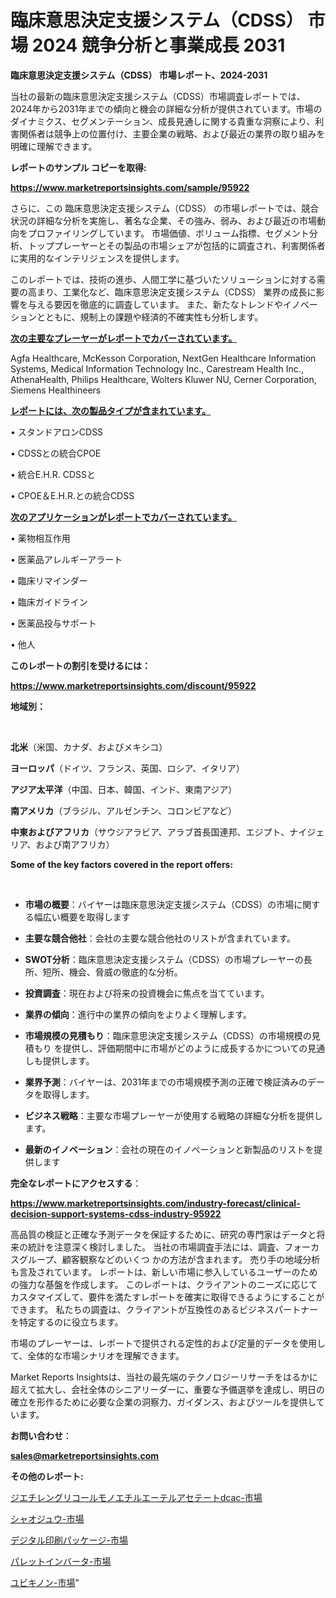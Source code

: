 # 臨床意思決定支援システム（CDSS） 市場 2024 競争分析と事業成長 2031

<strong>臨床意思決定支援システム（CDSS） 市場レポート、2024-2031</strong>

当社の最新の臨床意思決定支援システム（CDSS）市場調査レポートでは、2024年から2031年までの傾向と機会の詳細な分析が提供されています。市場のダイナミクス、セグメンテーション、成長見通しに関する貴重な洞察により、利害関係者は競争上の位置付け、主要企業の戦略、および最近の業界の取り組みを明確に理解できます。



<strong>レポートのサンプル コピーを取得:</strong> <a href=https://www.marketreportsinsights.com/sample/95922>

<strong><u>https://www.marketreportsinsights.com/sample/95922</u></strong></a>

さらに、この 臨床意思決定支援システム（CDSS） の市場レポートでは、競合状況の詳細な分析を実施し、著名な企業、その強み、弱み、および最近の市場動向をプロファイリングしています。 市場価値、ボリューム指標、セグメント分析、トッププレーヤーとその製品の市場シェアが包括的に調査され、利害関係者に実用的なインテリジェンスを提供します。

このレポートでは、技術の進歩、人間工学に基づいたソリューションに対する需要の高まり、工業化など、臨床意思決定支援システム（CDSS） 業界の成長に影響を与える要因を徹底的に調査しています。 また、新たなトレンドやイノベーションとともに、規制上の課題や経済的不確実性も分析します。



<strong><u>次の主要なプレーヤーがレポートでカバーされています。</u></strong>

Agfa Healthcare, McKesson Corporation, NextGen Healthcare Information Systems, Medical Information Technology Inc., Carestream Health Inc., AthenaHealth, Philips Healthcare, Wolters Kluwer NU, Cerner Corporation, Siemens Healthineers



<strong><u><b>レポートには、次の製品タイプが含まれています。</b></u></strong>

• スタンドアロンCDSS

• CDSSとの統合CPOE

• 統合E.H.R. CDSSと

• CPOE＆E.H.R.との統合CDSS



<strong><u><b>次のアプリケーションがレポートでカバーされています。</b></u></strong>

• 薬物相互作用

• 医薬品アレルギーアラート

• 臨床リマインダー

• 臨床ガイドライン

• 医薬品投与サポート

• 他人



<strong><b>このレポートの割引を受けるには：</b></strong>

<a href=https://www.marketreportsinsights.com/discount/95922>

<strong><u>https://www.marketreportsinsights.com/discount/95922</u></strong></a>



<strong>地域別：</strong>

<strong> </strong>



<strong>北米</strong>（米国、カナダ、およびメキシコ）



<strong>ヨーロッパ</strong>（ドイツ、フランス、英国、ロシア、イタリア）



<strong>アジア太平洋</strong>（中国、日本、韓国、インド、東南アジア）



<strong>南アメリカ</strong>（ブラジル、アルゼンチン、コロンビアなど）



<strong>中東およびアフリカ</strong>（サウジアラビア、アラブ首長国連邦、エジプト、ナイジェリア、および南アフリカ）



<strong>Some of the key factors covered in the report offers:</strong>

<strong> </strong>
<ul>
  <li>

<strong>市場の概要</strong>：バイヤーは臨床意思決定支援システム（CDSS）の市場に関する幅広い概要を取得します</li>
  <li>

<strong>主要な競合他社</strong>：会社の主要な競合他社のリストが含まれています。</li>
  <li>

<strong>SWOT分析</strong>：臨床意思決定支援システム（CDSS）の市場プレーヤーの長所、短所、機会、脅威の徹底的な分析。</li>
  <li>

<strong>投資調査</strong>：現在および将来の投資機会に焦点を当てています。</li>
  <li>

<strong>業界の傾向</strong>：進行中の業界の傾向をよりよく理解します。</li>
  <li>

<strong>市場規模の見積もり</strong>：臨床意思決定支援システム（CDSS）の市場規模の見積もり を提供し、評価期間中に市場がどのように成長するかについての見通しも提供します。</li>
  <li>

<strong>業界予測</strong>：バイヤーは、2031年までの市場規模予測の正確で検証済みのデータを取得します。</li>
  <li>

<strong>ビジネス戦略</strong>：主要な市場プレーヤーが使用する戦略の詳細な分析を提供します。</li>
  <li>

<strong>最新のイノベーション</strong>：会社の現在のイノベーションと新製品のリストを提供します</li>
</ul>


<strong>完全なレポートにアクセスする</strong>：

<a href=https://www.marketreportsinsights.com/industry-forecast/clinical-decision-support-systems-cdss-industry-95922>

<strong><u>https://www.marketreportsinsights.com/industry-forecast/clinical-decision-support-systems-cdss-industry-95922</u></strong></a>

高品質の検証と正確な予測データを保証するために、研究の専門家はデータと将来の統計を注意深く検討しました。 当社の市場調査手法には、調査、フォーカスグループ、顧客観察などのいくつ かの方法が含まれます。 売り手の地域分析も言及されています。 レポートは、新しい市場に参入しているユーザーのための強力な基盤を作成します。 このレポートは、クライアントのニーズに応じてカスタマイズして、要件を満たすレポートを確実に取得できるようにすることができます。 私たちの調査は、クライアントが互換性のあるビジネスパートナーを特定するのに役立ちます。

市場のプレーヤーは、レポートで提供される定性的および定量的データを使用して、全体的な市場シナリオを理解できます。

Market Reports Insightsは、当社の最先端のテクノロジーリサーチをはるかに超えて拡大し、会社全体のシニアリーダーに、重要な予備選挙を達成し、明日の確立を形作るために必要な企業の洞察力、ガイダンス、およびツールを提供しています。



<strong><b>お問い合わせ</b></strong>：

<a href=mailto:sales@marketreportsinsights.com>

<strong><u>sales@marketreportsinsights.com</u></strong></a>



<strong>その他のレポート:</strong>

<a href=https://www.linkedin.com/pulse/ジエチレングリコールモノエチルエーテルアセテートdcac-市場-2030-年までの需要に焦点を当てた-m9bvf/>ジエチレングリコールモノエチルエーテルアセテートdcac-市場</a>

<a href=https://www.linkedin.com/pulse/シャオジュウ-市場-2023-最新の-cagr-および成長分析-2030-nmltf/>シャオジュウ-市場</a>

<a href=https://www.linkedin.com/pulse/デジタル印刷パッケージ-市場-2023-新興市場-将来の動向と市場需要-0oj5f/>デジタル印刷パッケージ-市場</a>

<a href=https://www.linkedin.com/pulse/パレットインバータ-市場-2023-swot-分析と最新イノベーション-dcywf/>パレットインバータ-市場</a>

<a href=https://www.linkedin.com/pulse/ユビキノン-市場-2023-swot-分析と成長率-2030-trendsetters-testimonials-360-anal-tpgwf/>ユビキノン-市場</a>"
